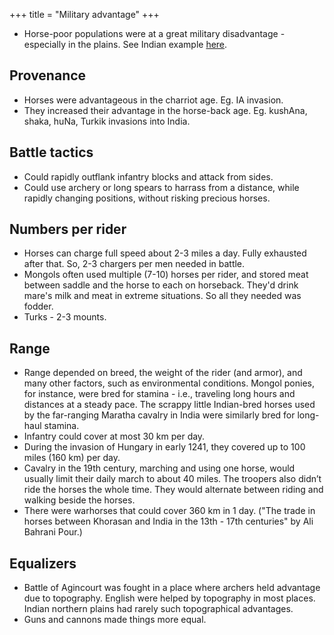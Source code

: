 +++
title = "Military advantage"
+++

- Horse-poor populations were at a great military disadvantage - especially in the plains. See Indian example [here](/notes/history/homo/sapiens/Aryan/satem/indo-iranian/indo-aryan/v2/defence/military/Adaption_-_technology_and_tactics/). 

## Provenance
- Horses were advantageous in the charriot age. Eg. IA invasion.
- They increased their advantage in the horse-back age. Eg. kushAna, shaka, huNa, Turkik invasions into India.

## Battle tactics
- Could rapidly outflank infantry blocks and attack from sides.
- Could use archery or long spears to harrass from a distance, while rapidly changing positions, without risking precious horses.

## Numbers per rider
- Horses can charge full speed about 2-3 miles a day. Fully exhausted after that. So, 2-3 chargers per men needed in battle.
- Mongols often used multiple (7-10) horses per rider, and stored meat between saddle and the horse to each on horseback. They'd drink mare's milk and meat in extreme situations. So all they needed was fodder.
- Turks - 2-3 mounts.


## Range
- Range depended on breed, the weight of the rider (and armor), and many other factors, such as environmental conditions. Mongol ponies, for instance, were bred for stamina - i.e., traveling long hours and distances at a steady pace. The scrappy little Indian-bred horses used by the far-ranging Maratha cavalry in India were similarly bred for long-haul stamina.
- Infantry could cover at most 30 km per day. 
- During the invasion of Hungary in early 1241, they covered up to 100 miles (160 km) per day.
- Cavalry in the 19th century, marching and using one horse, would usually limit their daily march to about 40 miles. The troopers also didn’t ride the horses the whole time. They would alternate between riding and walking beside the horses.
- There were warhorses that could cover 360 km in 1 day. ("The trade in horses between Khorasan and India in the 13th - 17th centuries" by Ali Bahrani Pour.) 

## Equalizers
- Battle of Agincourt was fought in a place where archers held advantage due to topography. English were helped by topography in most places. Indian northern plains had rarely such topographical advantages.
- Guns and cannons made things more equal.
